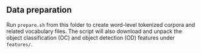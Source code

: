Data preparation
--

Run `prepare.sh` from this folder to create word-level tokenized corpora and
related vocabulary files. The script will also download and unpack the
object classification (OC) and object detection (OD) features under `features/`.
